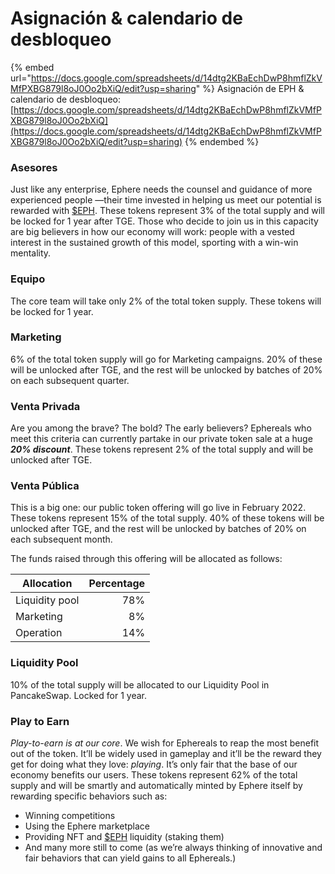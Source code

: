 # Asignación & calendario de desbloqueo

{% embed url="https://docs.google.com/spreadsheets/d/14dtg2KBaEchDwP8hmflZkVMfPXBG879l8oJ0Oo2bXiQ/edit?usp=sharing" %}
Asignación de EPH & calendario de desbloqueo: [https://docs.google.com/spreadsheets/d/14dtg2KBaEchDwP8hmflZkVMfPXBG879l8oJ0Oo2bXiQ](https://docs.google.com/spreadsheets/d/14dtg2KBaEchDwP8hmflZkVMfPXBG879l8oJ0Oo2bXiQ/edit?usp=sharing)
{% endembed %}

### Asesores <a href="#13df" id="13df"></a>

Just like any enterprise, Ephere needs the counsel and guidance of more experienced people —their time invested in helping us meet our potential is rewarded with [$EPH](usdeph.md). These tokens represent 3% of the total supply and will be locked for 1 year after TGE. Those who decide to join us in this capacity are big believers in how our economy will work: people with a vested interest in the sustained growth of this model, sporting with a win-win mentality.

### Equipo <a href="#5e49" id="5e49"></a>

The core team will take only 2% of the total token supply. These tokens will be locked for 1 year.

### Marketing

6% of the total token supply will go for Marketing campaigns. 20% of these will be unlocked after TGE, and the rest will be unlocked by batches of 20% on each subsequent quarter.

### Venta Privada <a href="#9119" id="9119"></a>

Are you among the brave? The bold? The early believers? Ephereals who meet this criteria can currently partake in our private token sale at a huge _**20% discount**_. These tokens represent 2% of the total supply and will be unlocked after TGE.

### Venta Pública <a href="#e0ef" id="e0ef"></a>

This is a big one: our public token offering will go live in February 2022. These tokens represent 15% of the total supply. 40% of these tokens will be unlocked after TGE, and the rest will be unlocked by batches of 20% on each subsequent month.

The funds raised through this offering will be allocated as follows:

| Allocation     | Percentage |
| -------------- | ---------: |
| Liquidity pool |        78% |
| Marketing      |         8% |
| Operation      |        14% |

### Liquidity Pool <a href="#e0ef" id="e0ef"></a>

10% of the total supply will be allocated to our Liquidity Pool in PancakeSwap. Locked for 1 year.

### Play to Earn <a href="#3875" id="3875"></a>

_Play-to-earn is at our core_. We wish for Ephereals to reap the most benefit out of the token. It’ll be widely used in gameplay and it’ll be the reward they get for doing what they love: _playing_. It’s only fair that the base of our economy benefits our users. These tokens represent 62% of the total supply and will be smartly and automatically minted by Ephere itself by rewarding specific behaviors such as:

* Winning competitions
* Using the Ephere marketplace
* Providing NFT and [$EPH](usdeph.md) liquidity (staking them)
* And many more still to come (as we’re always thinking of innovative and fair behaviors that can yield gains to all Ephereals.)
